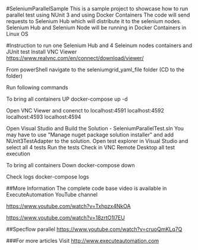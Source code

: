 #SeleniumParallelSample
This is a sample project to showcase how to run parallel test using NUnit 3 and using Docker Containers
The code will send requests to Selenium Hub which will distribute it to the selenium nodes.
Selenium Hub and Selenium Node will be running in Docker Containers in Linux OS

#Instruction to run one Selenium Hub and 4 Seleinum nodes containers and JUnit test
Install VNC Viewer https://www.realvnc.com/en/connect/download/viewer/

From powerShell navigate to the seleniumgrid_yaml_file folder (CD to the folder)

Run following commands

To bring all containers UP
docker-compose up -d

Open VNC Viewer and conenct to 
localhost:4591
localhost:4592
localhost:4593
localhost:4594

Open Visual Studio and Build the Solution - SeleniumParallelTest.sln
You may have to use "Manage nuget package solution installer" and add NUnit3TestAdapter to the solution.
Open test explorer in Visual Studio and select all 4 tests
Run the tests
Check in VNC Remote Desktop all test execution

To bring all containers Down
docker-compose down

Check logs
docker-compose logs


##More Information
The complete code base video is available in ExecuteAutomation YouTube channel 

https://www.youtube.com/watch?v=Txhpzx4NkOA

https://www.youtube.com/watch?v=18zrtO1l7EU


##Specflow parallel
https://www.youtube.com/watch?v=cruoQmKLq7Q 

###For more articles
Visit http://www.executeautomation.com


